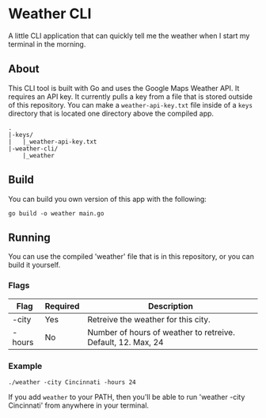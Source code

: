 # Weather CLI

A little CLI application that can quickly tell me
the weather when I start my terminal in the morning.

## About 
This CLI tool is built with Go and uses the Google Maps Weather API. It requires an 
API key. It currently pulls a key from a file that is stored outside of this repository. 
You can make a `weather-api-key.txt` file inside of a `keys` directory that is located 
one directory above the compiled app.
```
.
|-keys/
|   |_weather-api-key.txt
|-weather-cli/
    |_weather

```

## Build
You can build you own version of this app with the following: 
```
go build -o weather main.go
```

## Running
You can use the compiled 'weather' file that is in this repository, or you can build
it yourself. 

### Flags

| Flag     | Required     | Description       |
| -------- | ------------ | ----------------- |
|  -city   | Yes          | Retreive the weather for this city. |
|  -hours  | No           | Number of hours of weather to retreive. Default, 12. Max, 24 |


### Example 
`./weather -city Cincinnati -hours 24`

If you add `weather` to your PATH, then you'll be able to run 
'weather -city Cincinnati' from anywhere in your terminal.

